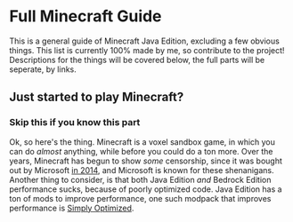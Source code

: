 # Full Minecraft Guide
This is a general guide of Minecraft Java Edition, excluding a few obvious things. This list is currently 100% made by me, so contribute to the project! Descriptions for the things will be covered below, the full parts will be seperate, by links.

## Just started to play Minecraft?
### Skip this if you know this part
Ok, so here's the thing. Minecraft is a voxel sandbox game, in which you can do *almost* anything, while before you could do a ton more. Over the years, Minecraft has begun to show *some* censorship, since it was bought out by Microsoft [in 2014](https://news.microsoft.com/announcement/microsoft-purchases-minecraft/), and Microsoft is known for these shenanigans. Another thing to consider, is that both Java Edition *and* Bedrock Edition performance sucks, because of poorly optimized code. Java Edition has a ton of mods to improve performance, one such modpack that improves performance is [Simply Optimized](https://modrinth.com/modpack/sop).
